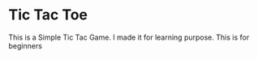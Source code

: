 # Tic Tac Toe
This is a Simple Tic Tac Game.
I made it for learning purpose.
This is for beginners

